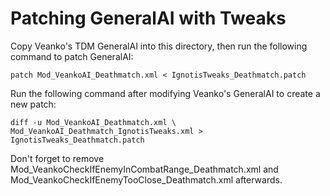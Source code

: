 Patching GeneralAI with Tweaks
==============================
Copy Veanko's TDM GeneralAI into this directory, then run the following command
to patch GeneralAI:

    patch Mod_VeankoAI_Deathmatch.xml < IgnotisTweaks_Deathmatch.patch

Run the following command after modifying Veanko's GeneralAI to create a new
patch:

    diff -u Mod_VeankoAI_Deathmatch.xml \
    Mod_VeankoAI_Deathmatch_IgnotisTweaks.xml > IgnotisTweaks_Deathmatch.patch

Don't forget to remove Mod_VeankoCheckIfEnemyInCombatRange_Deathmatch.xml and
Mod_VeankoCheckIfEnemyTooClose_Deathmatch.xml afterwards.
